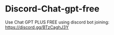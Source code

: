 # Discord-Chat-gpt-free
Use Chat GPT PLUS FREE using discord bot joining: https://discord.gg/BTzCaghJ3Y







                                                           